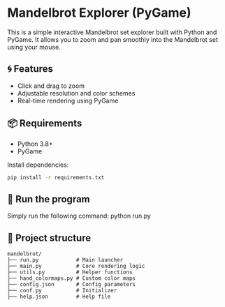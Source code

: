 # Mandelbrot Explorer (PyGame)

This is a simple interactive Mandelbrot set explorer built with Python and PyGame.
It allows you to zoom and pan smoothly into the Mandelbrot set using your mouse.

## 🌀 Features
- Click and drag to zoom
- Adjustable resolution and color schemes
- Real-time rendering using PyGame

## 📦 Requirements
- Python 3.8+
- PyGame

Install dependencies:
```bash
pip install -r requirements.txt
```

## 🚀 Run the program
Simply run the following command:
python run.py

## 📂 Project structure
```
mandelbrot/
├── run.py            # Main launcher
├── main.py           # Core rendering logic
├── utils.py          # Helper functions
├── hand_colormaps.py # Custom color maps
├── config.json       # Config parameters
├── conf.py           # Initializer
├── help.json         # Help file
```
